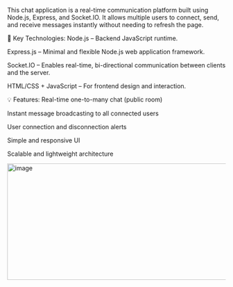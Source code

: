 This chat application is a real-time communication platform built using Node.js, Express, and Socket.IO. It allows multiple users to connect, send, and receive messages instantly without needing to refresh the page.

🔧 Key Technologies:
Node.js – Backend JavaScript runtime.

Express.js – Minimal and flexible Node.js web application framework.

Socket.IO – Enables real-time, bi-directional communication between clients and the server.

HTML/CSS + JavaScript – For frontend design and interaction.

💡 Features:
Real-time one-to-many chat (public room)

Instant message broadcasting to all connected users

User connection and disconnection alerts

Simple and responsive UI

Scalable and lightweight architecture



<img width="720" height="268" alt="image" src="https://github.com/user-attachments/assets/ec9eeb97-aad6-471b-97d5-067853fa14c6" />


